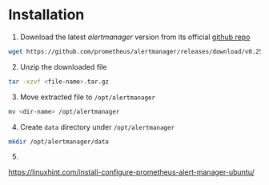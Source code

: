 # Installation

1. Download the latest *alertmanager* version from its official [github
	 repo](https://github.com/prometheus/alertmanager/releases)

```bash
wget https://github.com/prometheus/alertmanager/releases/download/v0.25.0/alertmanager-0.25.0.linux-386.tar.gz
```

2. Unzip the downloaded file

```bash
tar -xzvf <file-name>.tar.gz
```

3. Move extracted file to `/opt/alertmanager`

```bash
mv <dir-name> /opt/alertmanager
```

4. Create `data` directory under `/opt/alertmanager`

```bash
mkdir /opt/alertmanager/data
```

5.



https://linuxhint.com/install-configure-prometheus-alert-manager-ubuntu/

